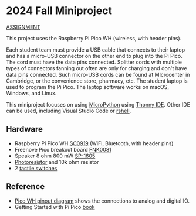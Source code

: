 # 2024 Fall Miniproject

[ASSIGNMENT](./assignment/)

This project uses the Raspberry Pi Pico WH (wireless, with header pins).

Each student team must provide a USB cable that connects to their laptop and has a micro-USB connector on the other end to plug into the Pi Pico.
The cord must have the data pins connected.
Splitter cords with multiple types of connectors fanning out often are only for charging and don't have data pins connected.
Such micro-USB cords can be found at MIcrocenter in Cambridge, or the convenience store, pharmacy, etc.
The student laptop is used to program the Pi Pico.
The laptop software works on macOS, Windows, and Linux.

This miniproject focuses on using
[MicroPython](./doc/micropython.md)
using
[Thonny IDE](./doc/thonny.md).
Other IDE can be used, including Visual Studio Code or
[rshell](./doc/rshell.md).

## Hardware

* Raspberry Pi Pico WH [SC0919](https://www.raspberrypi.com/documentation/microcontrollers/raspberry-pi-pico.html#raspberry-pi-pico-w-and-pico-wh) (WiFi, Bluetooth, with header pins)
* Freenove Pico breakout board [FNK0081](https://store.freenove.com/products/fnk0081)
* Speaker 8 ohm 800 mW [SP-1605](https://www.soberton.com/wp-content/uploads/2018/07/SP-1605-June-2018.pdf)
* [Photoresistor](./doc/photocell.md) and 10k ohm resistor
* 2 [tactile switches](https://sten-eswitch-13110800-production.s3.amazonaws.com/system/asset/product_line/data_sheet/184/TL59-TL58.pdf)


## Reference

* [Pico WH pinout diagram](https://datasheets.raspberrypi.com/picow/PicoW-A4-Pinout.pdf) shows the connections to analog and digital IO.
* Getting Started with Pi Pico [book](https://datasheets.raspberrypi.com/pico/getting-started-with-pico.pdf)
